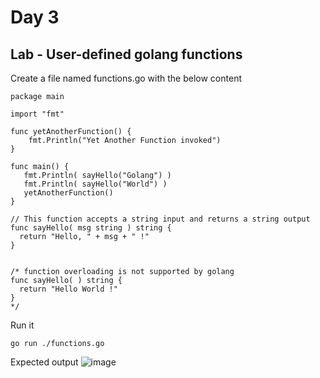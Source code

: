 # Day 3

## Lab - User-defined golang functions
Create a file named functions.go with the below content
```
package main

import "fmt"

func yetAnotherFunction() {
	fmt.Println("Yet Another Function invoked")
}

func main() {
   fmt.Println( sayHello("Golang") ) 
   fmt.Println( sayHello("World") ) 
   yetAnotherFunction()
}

// This function accepts a string input and returns a string output
func sayHello( msg string ) string {
  return "Hello, " + msg + " !"
}


/* function overloading is not supported by golang
func sayHello( ) string {
  return "Hello World !"
}
*/
```

Run it
```
go run ./functions.go
```

Expected output
![image](https://github.com/user-attachments/assets/9901da2f-046b-4848-91e5-d5320af8ab6c)


